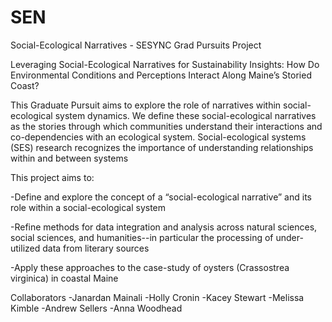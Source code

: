 # SEN
Social-Ecological Narratives - SESYNC Grad Pursuits Project

Leveraging Social-Ecological Narratives for Sustainability Insights:
How Do Environmental Conditions and Perceptions Interact Along Maine’s Storied Coast?

This Graduate Pursuit aims to explore the role of narratives within social-ecological system dynamics. We define these social-ecological narratives as the stories through which communities understand their interactions and co-dependencies with an ecological system. Social-ecological systems (SES) research recognizes the importance of understanding relationships within and between systems 



This project aims to:

-Define and explore the concept of a “social-ecological narrative” and its role within a social-ecological system

-Refine methods for data integration and analysis across natural sciences, social sciences, and humanities--in particular the processing of under-utilized data from literary sources

-Apply these approaches to the case-study of oysters (Crassostrea virginica) in coastal Maine


Collaborators
  -Janardan Mainali
  -Holly Cronin
  -Kacey Stewart
  -Melissa Kimble
  -Andrew Sellers
  -Anna Woodhead


